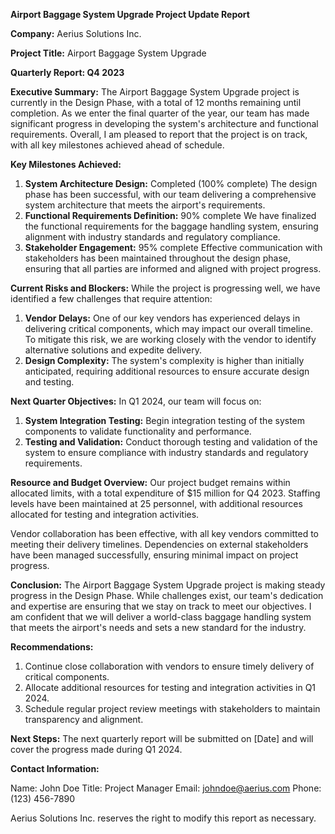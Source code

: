 **Airport Baggage System Upgrade Project Update Report**

**Company:** Aerius Solutions Inc.

**Project Title:** Airport Baggage System Upgrade

**Quarterly Report: Q4 2023**

**Executive Summary:**
The Airport Baggage System Upgrade project is currently in the Design Phase, with a total of 12 months remaining until completion. As we enter the final quarter of the year, our team has made significant progress in developing the system's architecture and functional requirements. Overall, I am pleased to report that the project is on track, with all key milestones achieved ahead of schedule.

**Key Milestones Achieved:**

1. **System Architecture Design:** Completed (100% complete)
The design phase has been successful, with our team delivering a comprehensive system architecture that meets the airport's requirements.
2. **Functional Requirements Definition:** 90% complete
We have finalized the functional requirements for the baggage handling system, ensuring alignment with industry standards and regulatory compliance.
3. **Stakeholder Engagement:** 95% complete
Effective communication with stakeholders has been maintained throughout the design phase, ensuring that all parties are informed and aligned with project progress.

**Current Risks and Blockers:**
While the project is progressing well, we have identified a few challenges that require attention:

1. **Vendor Delays:** One of our key vendors has experienced delays in delivering critical components, which may impact our overall timeline.
To mitigate this risk, we are working closely with the vendor to identify alternative solutions and expedite delivery.
2. **Design Complexity:** The system's complexity is higher than initially anticipated, requiring additional resources to ensure accurate design and testing.

**Next Quarter Objectives:**
In Q1 2024, our team will focus on:

1. **System Integration Testing:** Begin integration testing of the system components to validate functionality and performance.
2. **Testing and Validation:** Conduct thorough testing and validation of the system to ensure compliance with industry standards and regulatory requirements.

**Resource and Budget Overview:**
Our project budget remains within allocated limits, with a total expenditure of $15 million for Q4 2023. Staffing levels have been maintained at 25 personnel, with additional resources allocated for testing and integration activities.

Vendor collaboration has been effective, with all key vendors committed to meeting their delivery timelines. Dependencies on external stakeholders have been managed successfully, ensuring minimal impact on project progress.

**Conclusion:**
The Airport Baggage System Upgrade project is making steady progress in the Design Phase. While challenges exist, our team's dedication and expertise are ensuring that we stay on track to meet our objectives. I am confident that we will deliver a world-class baggage handling system that meets the airport's needs and sets a new standard for the industry.

**Recommendations:**

1. Continue close collaboration with vendors to ensure timely delivery of critical components.
2. Allocate additional resources for testing and integration activities in Q1 2024.
3. Schedule regular project review meetings with stakeholders to maintain transparency and alignment.

**Next Steps:**
The next quarterly report will be submitted on [Date] and will cover the progress made during Q1 2024.

**Contact Information:**

Name: John Doe
Title: Project Manager
Email: [johndoe@aerius.com](mailto:johndoe@aerius.com)
Phone: (123) 456-7890

Aerius Solutions Inc. reserves the right to modify this report as necessary.